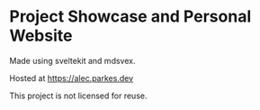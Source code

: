 # Project Showcase and Personal Website

Made using sveltekit and mdsvex.

Hosted at
https://alec.parkes.dev

This project is not licensed for reuse.

